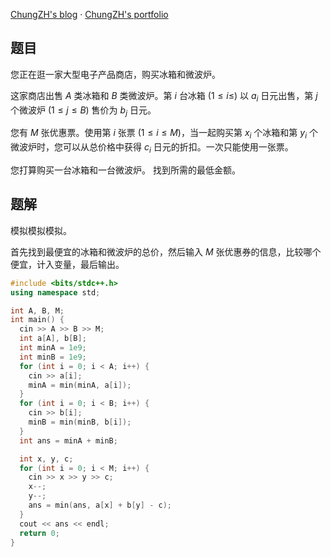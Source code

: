 [ChungZH's blog](https://chungzh.cn/) · [ChungZH's portfolio](https://chungzh.cc/)

## 题目

您正在逛一家大型电子产品商店，购买冰箱和微波炉。

这家商店出售 $A$ 类冰箱和 $B$ 类微波炉。第 $i$ 台冰箱 $(1 \le i \le)$ 以 $a_i$ 日元出售，第 $j$ 个微波炉 $(1 \le j \le B)$ 售价为 $b_j$ 日元。

您有 $M$ 张优惠票。使用第 $i$ 张票 $(1 \le i \le M)$，当一起购买第 $x_i$ 个冰箱和第 $y_i$ 个微波炉时，您可以从总价格中获得 $c_i$ 日元的折扣。一次只能使用一张票。

您打算购买一台冰箱和一台微波炉。 找到所需的最低金额。

## 题解

模拟模拟模拟。

首先找到最便宜的冰箱和微波炉的总价，然后输入 $M$ 张优惠券的信息，比较哪个便宜，计入变量，最后输出。

```cpp
#include <bits/stdc++.h>
using namespace std;

int A, B, M;
int main() {
  cin >> A >> B >> M;
  int a[A], b[B];
  int minA = 1e9;
  int minB = 1e9;
  for (int i = 0; i < A; i++) {
    cin >> a[i];
    minA = min(minA, a[i]);
  }
  for (int i = 0; i < B; i++) {
    cin >> b[i];
    minB = min(minB, b[i]);
  }
  int ans = minA + minB;

  int x, y, c;
  for (int i = 0; i < M; i++) {
    cin >> x >> y >> c;
    x--;
    y--;
    ans = min(ans, a[x] + b[y] - c);
  }
  cout << ans << endl;
  return 0;
}
```